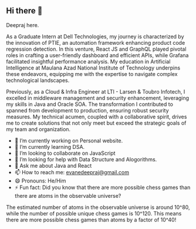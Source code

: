 ## Hi there 👋

Deepraj here.

As a Graduate Intern at Dell Technologies, my journey is characterized by the innovation of PTIE, an automation framework enhancing product code regression detection. In this venture, React JS and GraphQL played pivotal roles in crafting a user-friendly dashboard and efficient APIs, while Grafana facilitated insightful performance analysis. My education in Artificial Intelligence at Maulana Azad National Institute of Technology underpins these endeavors, equipping me with the expertise to navigate complex technological landscapes.

Previously, as a Cloud & Infra Engineer at LTI - Larsen & Toubro Infotech, I excelled in middleware management and security enhancement, leveraging my skills in Java and Oracle SOA. The transformation I contributed to spanned from development to production, ensuring robust security measures. My technical acumen, coupled with a collaborative spirit, drives me to create solutions that not only meet but exceed the strategic goals of my team and organization.

- 🔭 I’m currently working on Personal website.
- 🌱 I’m currently learning DSA.
- 👯 I’m looking to collaborate on JavaScript
- 🤔 I’m looking for help with Data Structure and Alogorithms.
- 💬 Ask me about Java and React
- 📫 How to reach me: evanedeepraj@gmail.com
- 😄 Pronouns: He/Him
- ⚡ Fun fact: Did you know that there are more possible chess games than there are atoms in the observable universe?

The estimated number of atoms in the observable universe is around 10^80, while the number of possible unique chess games is 10^120. This means there are more possible chess games than atoms by a factor of 10^40!

<!--
**d9eepr/d9eepr** is a ✨ _special_ ✨ repository because its `README.md` (this file) appears on your GitHub profile.

Here are some ideas to get you started:

- 🔭 I’m currently working on ...
- 🌱 I’m currently learning ...
- 👯 I’m looking to collaborate on ...
- 🤔 I’m looking for help with ...
- 💬 Ask me about ...
- 📫 How to reach me: ...
- 😄 Pronouns: ...
- ⚡ Fun fact: ...
-->
